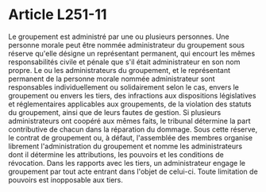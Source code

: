 # Article L251-11

Le groupement est administré par une ou plusieurs personnes. Une personne morale peut être nommée administrateur du groupement sous réserve qu'elle désigne un représentant permanent, qui encourt les mêmes responsabilités civile et pénale que s'il était administrateur en son nom propre. Le ou les administrateurs du groupement, et le représentant permanent de la personne morale nommée administrateur sont responsables individuellement ou solidairement selon le cas, envers le groupement ou envers les tiers, des infractions aux dispositions législatives et réglementaires applicables aux groupements, de la violation des statuts du groupement, ainsi que de leurs fautes de gestion. Si plusieurs administrateurs ont coopéré aux mêmes faits, le tribunal détermine la part contributive de chacun dans la réparation du dommage. Sous cette réserve, le contrat de groupement ou, à défaut, l'assemblée des membres organise librement l'administration du groupement et nomme les administrateurs dont il détermine les attributions, les pouvoirs et les conditions de révocation.   Dans les rapports avec les tiers, un administrateur engage le groupement par tout acte entrant dans l'objet de celui-ci. Toute limitation de pouvoirs est inopposable aux tiers.